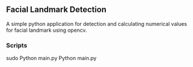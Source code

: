 ## Facial Landmark Detection

A simple python application for detection and calculating numerical values for facial landmark using opencv.

### Scripts

sudo Python main.py
Python main.py